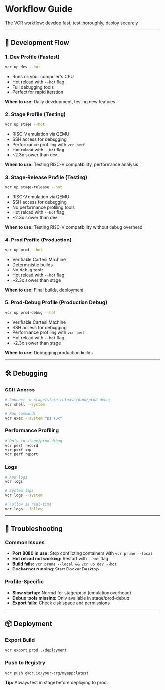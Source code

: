 # Workflow Guide

The VCR workflow: develop fast, test thoroughly, deploy securely.

---

## 🔄 Development Flow

### 1. Dev Profile (Fastest)
```bash
vcr up dev --hot
```
- Runs on your computer's CPU
- Hot reload with `--hot` flag
- Full debugging tools
- Perfect for rapid iteration

**When to use:** Daily development, testing new features

### 2. Stage Profile (Testing)
```bash
vcr up stage --hot
```
- RISC-V emulation via QEMU
- SSH access for debugging
- Performance profiling with `vcr perf`
- Hot reload with `--hot` flag
- ~2.3x slower than dev

**When to use:** Testing RISC-V compatibility, performance analysis

### 3. Stage-Release Profile (Testing)
```bash
vcr up stage-release --hot
```
- RISC-V emulation via QEMU
- SSH access for debugging
- No performance profiling tools
- Hot reload with `--hot` flag
- ~2.3x slower than dev

**When to use:** Testing RISC-V compatibility without debug overhead

### 4. Prod Profile (Production)
```bash
vcr up prod --hot
```
- Verifiable Cartesi Machine
- Deterministic builds
- No debug tools
- Hot reload with `--hot` flag
- ~2.3x slower than stage

**When to use:** Final builds, deployment

### 5. Prod-Debug Profile (Production Debug)
```bash
vcr up prod-debug --hot
```
- Verifiable Cartesi Machine
- SSH access for debugging
- Performance profiling with `vcr perf`
- Hot reload with `--hot` flag
- ~2.3x slower than stage

**When to use:** Debugging production builds

---

## 🛠️ Debugging

### SSH Access
```bash
# Connect to stage/stage-release/prod/prod-debug
vcr shell --system

# Run commands
vcr exec --system "ps aux"
```

### Performance Profiling
```bash
# Only in stage/prod-debug
vcr perf record
vcr perf top
vcr perf report
```

### Logs
```bash
# App logs
vcr logs

# System logs
vcr logs --system

# Follow in real-time
vcr logs --follow
```

---

## 🚨 Troubleshooting

### Common Issues
- **Port 8080 in use:** Stop conflicting containers with `vcr prune --local`
- **Hot reload not working:** Restart with `--hot` flag
- **Build fails:** `vcr prune --local && vcr up dev --hot`
- **Docker not running:** Start Docker Desktop

### Profile-Specific
- **Slow startup:** Normal for stage/prod (emulation overhead)
- **Debug tools missing:** Only available in stage/prod-debug
- **Export fails:** Check disk space and permissions

---

## 📦 Deployment

### Export Build
```bash
vcr export prod ./deployment
```

### Push to Registry
```bash
vcr push ghcr.io/your-org/myapp:latest
```

**Tip:** Always test in stage before deploying to prod. 